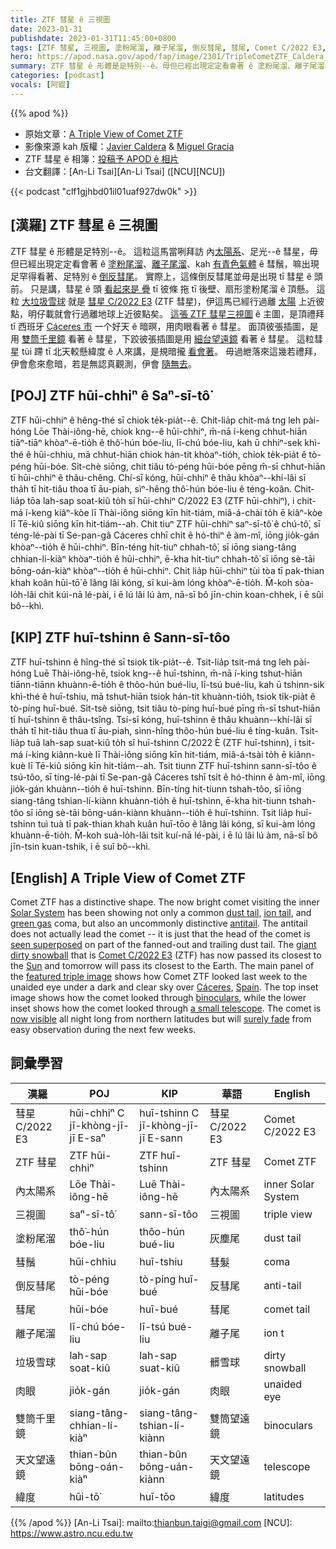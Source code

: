 ```yaml
---
title: ZTF 彗星 ê 三視圖
date: 2023-01-31
publishdate: 2023-01-31T11:45:00+0800
tags: [ZTF 彗星, 三視圖, 塗粉尾溜, 離子尾溜, 倒反彗尾, 彗尾, Comet C/2022 E3, 肉眼, 雙筒千里鏡, 細台望遠鏡, 彗鬚, 垃圾雪球, 內太陽系, 緯度]
hero: https://apod.nasa.gov/apod/fap/image/2301/TripleCometZTF_Caldera_960.jpg
summary: ZTF 彗星 ê 形體是足特別--ê。毋但已經出現定定看會著 ê 塗粉尾溜、離子尾溜、kah 青色 ê 彗鬚，嘛出現足罕得看著--ê、足特別 ê 倒反彗尾。
categories: [podcast]
vocals: [阿錕]
---
```


{{% apod %}}

- 原始文章：[A Triple View of Comet ZTF](https://apod.nasa.gov/apod/ap230131.html)
- 影像來源 kah 版權：[Javier Caldera](https://www.instagram.com/astrocld/) & [Miguel Gracia](https://www.instagram.com/mxguelastro/)
- ZTF 彗星 ê 相簿：[投稿予 APOD ê 相片](https://www.facebook.com/media/set/?set=a.172146088847310&type=3)
- 台文翻譯：[An-Li Tsai][An-Li Tsai] ([NCU][NCU])

{{< podcast "clf1gjhbd01il01uaf927dw0k" >}}

## [漢羅] ZTF 彗星 ê 三視圖
ZTF 彗星 ê 形體是足特別--ê。
這粒這馬當咧拜訪 內[太陽系][Solar System]、足光--ê 彗星，毋但已經出現定定看會著 ê [塗粉尾溜][dust tail]、[離子尾溜][ion tail]、kah [有青色氣體][green gas] ê 彗鬚，嘛出現足罕得看著、足特別 ê [倒反彗尾][antitail]。
實際上，這條倒反彗尾並毋是出現 tī 彗星 ê 頭前。
只是講，彗星 ê 頭 [看起來是 疊][seen superposed] tī 彼條 拖 tī 後壁、扇形塗粉尾溜 ê 頂懸。
這粒 [大垃圾雪球][giant dirty snowball] 就是 [彗星 C/2022 E3][Comet C/2022 E3] (ZTF 彗星)，伊這馬已經行過離 [太陽][Sun] 上近彼點，明仔載就會行過離地球上近彼點矣。
[這張 ZTF 彗星三視圖][featured triple image] ê 主圖，是頂禮拜 tī 西班牙 [Cáceres 市][Cáceres] 一个好天 ê 暗暝，用肉眼看著 ê 彗星。
面頂彼張插圖，是用 [雙筒千里鏡][binoculars] 看著 ê 彗星，下跤彼張插圖是用 [細台望遠鏡][a small telescope] 看著 ê 彗星。
這粒彗星 tùi 蹛 tī 北天較懸緯度 ê 人來講，是規暗攏 [看會著][now visible]。
毋過紲落來這幾若禮拜，伊會愈來愈暗，若是無認真觀測，伊會 [隨無去][surely fade]。



## [POJ] ZTF hūi-chhiⁿ ê Saⁿ-sī-tô͘
ZTF hūi-chhiⁿ ê hêng-thé sī chiok te̍k-pia̍t--ê.
Chit-lia̍p chit-má tng leh pài-hóng Lōe Thài-iông-hē, chiok kng--ê hūi-chhiⁿ, m̄-nā í-keng chhut-hiān tiāⁿ-tiāⁿ khòaⁿ-ē-tio̍h ê thô͘-hún bóe-liu, lī-chú bóe-liu, kah ū chhiⁿ-sek khì-thé ê hūi-chhiu, mā chhut-hiān chiok hán-tit khòaⁿ-tio̍h, chiok te̍k-pia̍t ê tò-péng hūi-bóe.
Si̍t-chè siōng, chit tiâu tò-péng hūi-bóe pēng m̄-sī chhut-hiān tī hūi-chhiⁿ ê thâu-chêng.
Chí-sī kóng, hūi-chhiⁿ ê thâu khòaⁿ--khí-lâi sī tha̍h tī hit-tiâu thoa tī āu-piah, sìⁿ-hêng thô͘-hún bóe-liu ê téng-koân.
Chit-lia̍p tōa lah-sap soat-kiû to̍h sī hūi-chhiⁿ C/2022 E3 (ZTF hūi-chhiⁿ), i chit-má í-keng kiâⁿ-kòe lī Thài-iông siōng kīn hit-tiám, miâ-á-chài to̍h ē kiâⁿ-kòe lī Tē-kiû siōng kīn hit-tiám--ah.
Chit tiuⁿ ZTF hūi-chhiⁿ saⁿ-sī-tô͘ ê chú-tô͘, sī téng-lé-pài tī Se-pan-gâ Cáceres chhī chi̍t ê hó-thiⁿ ê àm-mî, iōng jio̍k-gán khòaⁿ--tio̍h ê hūi-chhiⁿ.
Bīn-téng hit-tiuⁿ chhah-tô͘, sī iōng siang-tâng chhian-lí-kiàⁿ khòaⁿ-tio̍h ê hūi-chhiⁿ, ē-kha hit-tiuⁿ chhah-tô͘ sī iōng sè-tāi bōng-oán-kiàⁿ khòaⁿ--tio̍h ê hūi-chhiⁿ.
Chit lia̍p hūi-chhiⁿ tùi tòa tī pak-thian khah koân hūi-tō͘ ê lâng lâi kóng, sī kui-àm lóng khòaⁿ-ē-tio̍h.
M̄-koh sòa-lo̍h-lâi chit kúi-nā lé-pài, i ē lú lâi lú àm, nā-sī bô jīn-chin koan-chhek, i ē sûi bô--khì.


## [KIP] ZTF huī-tshinn ê Sann-sī-tôo
ZTF huī-tshinn ê hîng-thé sī tsiok ti̍k-pia̍t--ê.
Tsit-lia̍p tsit-má tng leh pài-hóng Luē Thài-iông-hē, tsiok kng--ê huī-tshinn, m̄-nā í-king tshut-hiān tiānn-tiānn khuànn-ē-tio̍h ê thôo-hún bué-liu, lī-tsú bué-liu, kah ū tshinn-sik khì-thé ê huī-tshiu, mā tshut-hiān tsiok hán-tit khuànn-tio̍h, tsiok ti̍k-pia̍t ê tò-píng huī-bué.
Si̍t-tsè siōng, tsit tiâu tò-píng huī-bué pīng m̄-sī tshut-hiān tī huī-tshinn ê thâu-tsîng.
Tsí-sī kóng, huī-tshinn ê thâu khuànn--khí-lâi sī tha̍h tī hit-tiâu thua tī āu-piah, sìnn-hîng thôo-hún bué-liu ê tíng-kuân.
Tsit-lia̍p tuā lah-sap suat-kiû to̍h sī huī-tshinn C/2022 È (ZTF huī-tshinn), i tsit-má í-king kiânn-kuè lī Thài-iông siōng kīn hit-tiám, miâ-á-tsài to̍h ē kiânn-kuè lī Tē-kiû siōng kīn hit-tiám--ah.
Tsit tiunn ZTF huī-tshinn sann-sī-tôo ê tsú-tôo, sī tíng-lé-pài tī Se-pan-gâ Cáceres tshī tsi̍t ê hó-thinn ê àm-mî, iōng jio̍k-gán khuànn--tio̍h ê huī-tshinn.
Bīn-tíng hit-tiunn tshah-tôo, sī iōng siang-tâng tshian-lí-kiànn khuànn-tio̍h ê huī-tshinn, ē-kha hit-tiunn tshah-tôo sī iōng sè-tāi bōng-uán-kiànn khuànn--tio̍h ê huī-tshinn.
Tsit lia̍p huī-tshinn tuì tuà tī pak-thian khah kuân huī-tōo ê lâng lâi kóng, sī kui-àm lóng khuànn-ē-tio̍h.
M̄-koh suà-lo̍h-lâi tsit kuí-nā lé-pài, i ē lú lâi lú àm, nā-sī bô jīn-tsin kuan-tshik, i ē suî bô--khì.

## [English] A Triple View of Comet ZTF
Comet ZTF has a distinctive shape.
The now bright comet visiting the inner [Solar System][Solar System] has been showing not only a common [dust tail][dust tail], [ion tail][ion tail], and [green gas][green gas] coma, but also an uncommonly distinctive [antitail][antitail].
The antitail does not actually lead the comet -- it is just that the head of the comet is [seen superposed][seen superposed] on part of the fanned-out and trailing dust tail.
The [giant dirty snowball][giant dirty snowball] that is [Comet C/2022 E3][Comet C/2022 E3] (ZTF) has now passed its closest to the [Sun][Sun] and tomorrow will pass its closest to the Earth.
The main panel of the [featured triple image][featured triple image] shows how Comet ZTF looked last week to the unaided eye under a dark and clear sky over [Cáceres][Cáceres], [Spain][Spain].
The top inset image shows how the comet looked through [binoculars][binoculars], while the lower inset shows how the comet looked through [a small telescope][a small telescope].
The comet is [now visible][now visible] all night long from northern latitudes but will [surely fade][surely fade] from easy observation during the next few weeks.


## 詞彙學習

|漢羅|POJ|KIP|華語|English|
|-|-|-|-|-|
|彗星 C/2022 E3|hūi-chhiⁿ C jī-khòng-jī-jī E-saⁿ|huī-tshinn C jī-khòng-jī-jī E-sann|彗星 C/2022 E3|Comet C/2022 E3|
|ZTF 彗星|ZTF hūi-chhiⁿ|ZTF huī-tshinn|ZTF 彗星|Comet ZTF|
|內太陽系|Lōe Thài-iông-hē|Luē Thài-iông-hē|內太陽系|inner Solar System|
|三視圖|saⁿ-sī-tô͘|sann-sī-tôo|三視圖|triple view|
|塗粉尾溜|thô͘-hún bóe-liu|thôo-hún bué-liu|灰塵尾|dust tail|
|彗鬚|hūi-chhiu|huī-tshiu|彗髮|coma|
|倒反彗尾|tò-péng hūi-bóe|tò-píng huī-bué|反彗尾|anti-tail|
|彗尾|hūi-bóe|huī-bué|彗尾|comet tail|
|離子尾溜|lī-chú bóe-liu|lī-tsú bué-liu|離子尾|ion t|
|垃圾雪球|lah-sap soat-kiû|lah-sap suat-kiû|髒雪球|dirty snowball|
|肉眼|jio̍k-gán|jio̍k-gán|肉眼|unaided eye|
|雙筒千里鏡|siang-tâng-chhian-lí-kiàⁿ|siang-tâng-tshian-lí-kiànn|雙筒望遠鏡|binoculars|
|天文望遠鏡|thian-bûn bōng-oán-kiàⁿ|thian-bûn bōng-uán-kiànn|天文望遠鏡|telescope|
|緯度|hūi-tō͘|huī-tōo|緯度|latitudes|

{{% /apod %}}
[An-Li Tsai]: mailto:thianbun.taigi@gmail.com
[NCU]: https://www.astro.ncu.edu.tw

[copyright]: https://apod.nasa.gov/apod/fap/lib/about_apod.html#srapply
[License]: https://creativecommons.org/licenses/by/2.0/


[Solar System]:https://solarsystem.nasa.gov/solar-system/our-solar-system/in-depth/
[dust tail]:https://spaceplace.nasa.gov/comets/en/anatomy-of-a-comet.en.jpg
[ion tail]:https://apod.nasa.gov/apod/ap210308.html
[green gas]:https://www.nytimes.com/2022/01/07/science/why-comets-are-green.html
[antitail]:https://en.wikipedia.org/wiki/Antitail
[seen superposed]:https://en.wikipedia.org/wiki/Antitail#/media/File:Anti-tail.jpg
[giant dirty snowball]:https://spaceplace.nasa.gov/comets/en/
[Comet C/2022 E3]:https://en.wikipedia.org/wiki/C/2022_E3_(ZTF)
[Sun]:https://apod.nasa.gov/apod/ap230114.html
[featured triple image]:https://www.instagram.com/p/Cn1tZRBoXSF/
[Cáceres]:https://youtu.be/pAWvXFfI2yo
[Spain]:https://en.wikipedia.org/wiki/Spain
[binoculars]:https://en.wikipedia.org/wiki/Binoculars
[a small telescope]:https://www.atnf.csiro.au/outreach/education/senior/astrophysics/galileo.html
[now visible]:https://in-the-sky.org/ephemeris.php?objtxt=CK22E030
[surely fade]:https://www.womansworld.com/wp-content/uploads/2019/05/sad-cat-eyes-1.jpg
